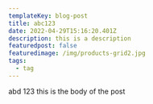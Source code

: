```yaml
---
templateKey: blog-post
title: abc123
date: 2022-04-29T15:16:20.401Z
description: this is a description
featuredpost: false
featuredimage: /img/products-grid2.jpg
tags:
  - tag
---
```

abd 123 this is the body of the post